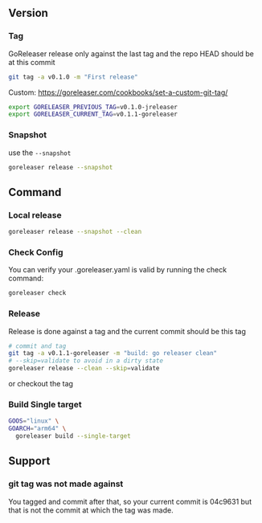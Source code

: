 

## Version 

### Tag

GoReleaser release only against the last tag and the repo HEAD should be at this commit
```bash
git tag -a v0.1.0 -m "First release"
```

Custom: https://goreleaser.com/cookbooks/set-a-custom-git-tag/
```bash
export GORELEASER_PREVIOUS_TAG=v0.1.0-jreleaser
export GORELEASER_CURRENT_TAG=v0.1.1-goreleaser
```
 
### Snapshot

use the `--snapshot`
```bash
goreleaser release --snapshot
```

## Command
### Local release

```bash
goreleaser release --snapshot --clean
```

### Check Config
You can verify your .goreleaser.yaml is valid by running the check command:
```bash
goreleaser check
```

### Release

Release is done against a tag and the current commit should be this tag

```bash
# commit and tag
git tag -a v0.1.1-goreleaser -m "build: go releaser clean"
# --skip=validate to avoid in a dirty state
goreleaser release --clean --skip=validate
```
or checkout the tag

### Build Single target

```bash
GOOS="linux" \
GOARCH="arm64" \
  goreleaser build --single-target
```

## Support

### git tag was not made against

You tagged and commit after that, so your current commit is 04c9631
but that is not the commit at which the tag was made.